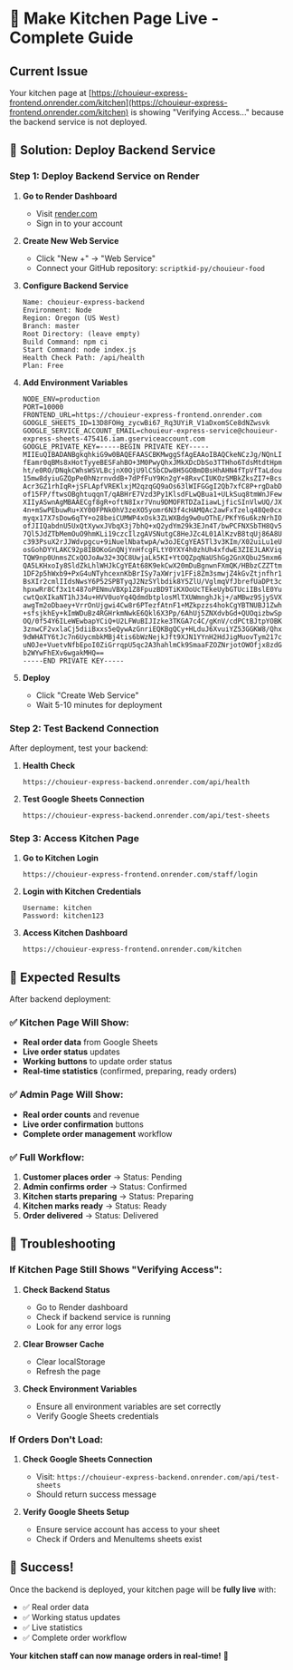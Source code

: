 # 🚀 Make Kitchen Page Live - Complete Guide

## Current Issue
Your kitchen page at [https://chouieur-express-frontend.onrender.com/kitchen](https://chouieur-express-frontend.onrender.com/kitchen) is showing "Verifying Access..." because the backend service is not deployed.

## 🎯 Solution: Deploy Backend Service

### Step 1: Deploy Backend Service on Render

1. **Go to Render Dashboard**
   - Visit [render.com](https://render.com)
   - Sign in to your account

2. **Create New Web Service**
   - Click "New +" → "Web Service"
   - Connect your GitHub repository: `scriptkid-py/chouieur-food`

3. **Configure Backend Service**
   ```
   Name: chouieur-express-backend
   Environment: Node
   Region: Oregon (US West)
   Branch: master
   Root Directory: (leave empty)
   Build Command: npm ci
   Start Command: node index.js
   Health Check Path: /api/health
   Plan: Free
   ```

4. **Add Environment Variables**
   ```
   NODE_ENV=production
   PORT=10000
   FRONTEND_URL=https://chouieur-express-frontend.onrender.com
   GOOGLE_SHEETS_ID=13D8FOHg_zycwBi67_Rq3UYiR_V1aDxomSCe8dNZwsvk
   GOOGLE_SERVICE_ACCOUNT_EMAIL=chouieur-express-service@chouieur-express-sheets-475416.iam.gserviceaccount.com
   GOOGLE_PRIVATE_KEY=-----BEGIN PRIVATE KEY-----
   MIIEuQIBADANBgkqhkiG9w0BAQEFAASCBKMwggSfAgEAAoIBAQCkeNCzJg/NQnLI
   fEamr0qBMs8xHotTyyeBESFahBO+3M0PwyQhxJMkXDcDbSo3TTHho6TdsMtdtHpm
   ht/e0RO/DNqkCWhsWSVLBcjnX0OjU9lC5bCDw8H5GOBmDBsHhAHN4fTpVfTaLdou
   15mw8dyiuGZQpPe0hNzrnvddB+7dPfFuY9Kn2gY+8RxvCIUKOzSMBkZksZI7+Bcs
   Acr3GZ1rhIqR+jSFLApfVREKlxjM2qzqGQ9aOs63lWIFGGgI2Qb7xfC8P+rgDabD
   of15FP/ftwsOBghtuqqnT/qABHrE7Vzd3Py1KlsdFLwQBua1+ULkSuq8tmWnJFew
   XIIyASwnAgMBAAECgf8gR+oftN8Ixr7Vnu9DMOFRTDZaIiawLjficSInVlwUQ/JX
   4n+mSwPEbuwRu+XY00FPNk0hV3zeXO5yomr6N3f4cHAMQAc2awFxTzelq48Qe0cx
   myqx17X7sDow6qTY+o28beiCUMWP4xOsk3ZLWXBdg9w0uOThE/PKfY6u6kzNrhIO
   ofJIIQabdnU5UxQtXywxJVbqX3j7bhQ+xQ2ydYm29k3EJn4T/bwPCFNXSbTH8Qv5
   7Ql5JdZTbMemOuO9hmKLi19czcIlzgAVSNutgC8HeJZc4L01AlKzvB8tqUj86A8U
   c393PsuX2rJJWdvpgcu+9iNuelNbatwpA/w3oJECgYEA5Tl3v3KIm/X02uiLu1eU
   osGohDYYLAKC92p8IBOKoGnQNjYnHfcgFLtY0YXY4h0zhUh4xfdwE3ZIEJLAKViq
   TQW9np0UnmsZCxQOJoAw32+3QC8UwjaLk5KI+YtOQZpqNaUShGg2GnXQbu25mxm6
   QA5LKHxoIy8SldZkLhlWHJkCgYEAt68K9ekCwX20mDuBgnwnFXmQK/HBbzCZZTtm
   1DF2p5hWxb9+PxG4uNTyhcexnKbBrISy7aXWrjv1FFi8Zm3smwjZ4kGvZtjnfhr1
   BsXIr2cmlIIdsNwsY6P52SPBTyqJ2NzSYlbdik8Y5ZlU/VglmqVfJbrefUaDPt3c
   hpxwRr8Cf3x1t487oPENmuVBXp1Z8FpuzBD9TiKXOoUcTEkeUybGTUciIBslE0Yu
   cwtQoXIkaNT1hJ34u+HVV0uoYq4QdmdbtplosMlTXUWmnghJkj+/aMBwz9SjySVX
   awgTm2oDbaey+VrrOnUjgwi4Cw8r6PTezfAtnF1+MZkpzzs4hokCgYBTNUBJ1Zwh
   +sfsjkhEy+kImWDuBz4RGHrkmNwkE6Qkl6X3Pp/6AhUj5ZNXdvbGd+QUOqizbwSp
   OQ/0f54Y6ILeWEwbapYCiQ+U2LFWuBIJIzke3TKGA7c4C/gKnV/cdPCtBJtpYOBK
   3znwCF2vxlaCj5diiBxxs5eQywAzGnriEQKBgQCy+HLduJ6XvuiYZ53GGKW8/Qhx
   9dWHATY6tJc7n6UycmbkMBj4tis6bWzNejkJft9XJN1YYnH2HdJigMuovTym217c
   uNOJe+VuetvNfbEpoI0ZiGrrqpU5qc2A3hahlmCk9SmaaFZOZNrjotOWOfjx8zdG
   b2WYwFhEXv6wgakMHQ==
   -----END PRIVATE KEY-----
   ```

5. **Deploy**
   - Click "Create Web Service"
   - Wait 5-10 minutes for deployment

### Step 2: Test Backend Connection

After deployment, test your backend:

1. **Health Check**
   ```
   https://chouieur-express-backend.onrender.com/api/health
   ```

2. **Test Google Sheets Connection**
   ```
   https://chouieur-express-backend.onrender.com/api/test-sheets
   ```

### Step 3: Access Kitchen Page

1. **Go to Kitchen Login**
   ```
   https://chouieur-express-frontend.onrender.com/staff/login
   ```

2. **Login with Kitchen Credentials**
   ```
   Username: kitchen
   Password: kitchen123
   ```

3. **Access Kitchen Dashboard**
   ```
   https://chouieur-express-frontend.onrender.com/kitchen
   ```

## 🎯 Expected Results

After backend deployment:

### ✅ Kitchen Page Will Show:
- **Real order data** from Google Sheets
- **Live order status** updates
- **Working buttons** to update order status
- **Real-time statistics** (confirmed, preparing, ready orders)

### ✅ Admin Page Will Show:
- **Real order counts** and revenue
- **Live order confirmation** buttons
- **Complete order management** workflow

### ✅ Full Workflow:
1. **Customer places order** → Status: Pending
2. **Admin confirms order** → Status: Confirmed
3. **Kitchen starts preparing** → Status: Preparing
4. **Kitchen marks ready** → Status: Ready
5. **Order delivered** → Status: Delivered

## 🚨 Troubleshooting

### If Kitchen Page Still Shows "Verifying Access":

1. **Check Backend Status**
   - Go to Render dashboard
   - Check if backend service is running
   - Look for any error logs

2. **Clear Browser Cache**
   - Clear localStorage
   - Refresh the page

3. **Check Environment Variables**
   - Ensure all environment variables are set correctly
   - Verify Google Sheets credentials

### If Orders Don't Load:

1. **Check Google Sheets Connection**
   - Visit: `https://chouieur-express-backend.onrender.com/api/test-sheets`
   - Should return success message

2. **Verify Google Sheets Setup**
   - Ensure service account has access to your sheet
   - Check if Orders and MenuItems sheets exist

## 🎉 Success!

Once the backend is deployed, your kitchen page will be **fully live** with:
- ✅ Real order data
- ✅ Working status updates
- ✅ Live statistics
- ✅ Complete order workflow

**Your kitchen staff can now manage orders in real-time!** 🚀
